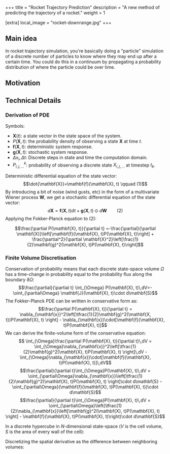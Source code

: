 +++
title = "Rocket Trajectory Prediction"
description = "A new method of predicting the trajectory of a rocket."
weight = 1

[extra]
local_image = "rocket-downrange.jpg"
+++

## Main idea
In rocket trajectory simulation, you're basically doing a "particle" simulation of a discrete number of particles to know where they may end up after a certain time. You could do this in a continuum by propagating a probability distribution of where the particle could be over time.

## Motivation

## Technical Details

### Derivation of PDE
Symbols:
- $\mathbf{X}(t)$: a state vector in the state space of the system.
- $P(\mathbf{X}, t)$: the probability density of observing a state $\mathbf{X}$ at time $t$. 
- $\mathbf{f}(\mathbf{X}, t)$: deterministic system response.
- $\mathbf{g}(\mathbf{X}, t)$: stochastic system response.
- $\Delta x_{i}, \Delta t$: Discrete steps in state and time the computation domain.
- $P_{i,j,\dots}^k$: probability of observing a discrete state $X_{i,j,\dots}$ at timestep $t_{k}$.


Deterministic differential equation of the state vector:
$$\dot{\mathbf{X}}=\mathbf{f}(\mathbf{X}, t)  \qquad (1)$$
By introducing a bit of noise (wind gusts, etc) in the form of a multivariate Wiener process $\mathbf{W}$, we get a stochastic differential equation of the state vector:
$$d\mathbf{X}=\mathbf{f}(\mathbf{X}, t)dt + \mathbf{g}(\mathbf{X}, t)\odot d\mathbf{W} \qquad (2)$$
Applying the Fokker-Planck equation to $(2)$:

$$\frac{\partial P(\mathbf{X}, t)}{\partial t} =-\frac{\partial}{\partial \mathbf{X}}\left[\mathbf{f}(\mathbf{X}, t)P(\mathbf{X}, t)\right] + \frac{\partial^2}{\partial \mathbf{X}^2}\left[\frac{1}{2}\mathbf{g}^2(\mathbf{X}, t)P(\mathbf{X}, t)\right]$$

### Finite Volume Discretisation
Conservation of probability means that each discrete state-space volume $\Omega$ has a time-change in probability equal to the probability flux along the boundary $\partial \Omega$:
$$\frac{\partial}{\partial t} \int_{\Omega} P(\mathbf{X}, t)\,dV=-\oint_{\partial\Omega} \mathbf{J}(\mathbf{X}, t)\cdot d\mathbf{S}$$
The Fokker-Planck PDE can be written in conservative form as:
$$\frac{\partial P(\mathbf{X}, t)}{\partial t} = \nabla_{\mathbf{x}}^2\left[\tfrac{1}{2}\mathbf{g}^2(\mathbf{X, t})P(\mathbf{X}, t) \right] - \nabla_{\mathbf{x}}\cdot[\mathbf{f}(\mathbf{X}, t)P(\mathbf{X}, t)]$$
We can derive the finite-volume form of the conservative equation:
$$
\int_{\Omega}\frac{\partial P(\mathbf{X}, t)}{\partial t}\,dV = \int_{\Omega}\nabla_{\mathbf{x}}^2\left[\tfrac{1}{2}\mathbf{g}^2(\mathbf{X}, t)P(\mathbf{X}, t) \right]\,dV - \int_{\Omega}\nabla_{\mathbf{x}}\cdot[\mathbf{f}(\mathbf{X}, t)P(\mathbf{X}, t)]\,dV$$
$$\frac{\partial}{\partial t}\int_{\Omega}P(\mathbf{X}, t)\,dV = \oint_{\partial\Omega}\nabla_{\mathbf{x}}\left[\tfrac{1}{2}\mathbf{g}^2(\mathbf{X}, t)P(\mathbf{X}, t) \right]\cdot d\mathbf{S} - \oint_{\partial\Omega}(\mathbf{f}(\mathbf{X}, t)P(\mathbf{X}, t))\cdot d\mathbf{S}$$
$$\frac{\partial}{\partial t}\int_{\Omega}P(\mathbf{X}, t)\,dV = \oint_{\partial\Omega}\left(\tfrac{1}{2}\nabla_{\mathbf{x}}\left[\mathbf{g}^2(\mathbf{X}, t)P(\mathbf{X}, t) \right] - \mathbf{f}(\mathbf{X}, t)P(\mathbf{X}, t)\right)\cdot d\mathbf{S}$$

In a discrete hypercube in $N$-dimensional state-space ($V$ is the cell volume, $S$ is the area of every wall of the cell):

Discretizing the spatial derivative as the difference between neighboring volumes:

